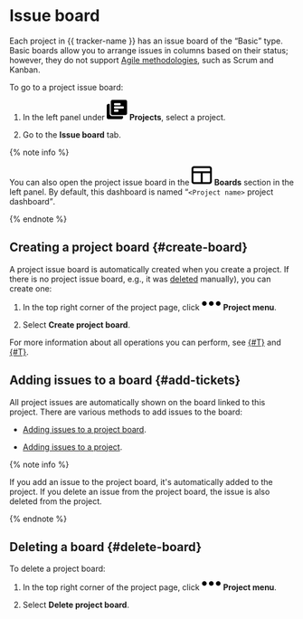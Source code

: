 # Issue board

Each project in {{ tracker-name }} has an issue board of the <q>Basic</q> type. Basic boards allow you to arrange issues in columns based on their status; however, they do not support [Agile methodologies](../glossary.md#rus-g), such as Scrum and Kanban.

To go to a project issue board:

1. In the left panel under ![](../../_assets/tracker/svg/project.svg)&nbsp;**Projects**, select a project.

1. Go to the **Issue board** tab.

{% note info %}

You can also open the project issue board in the ![](../../_assets/tracker/svg/boards.svg) **Boards** section in the left panel. By default, this dashboard is named <q>`<Project name>` project dashboard</q>.

{% endnote %}

## Creating a project board {#create-board}

A project issue board is automatically created when you create a project. If there is no project issue board, e.g., it was [deleted](#delete-board) manually), you can create one:

1. In the top right corner of the project page, click ![](../../_assets/horizontal-ellipsis.svg) **Project menu**.

1. Select **Create project board**.

For more information about all operations you can perform, see [{#T}](./agile-new-use.md) and [{#T}](./agile-new-set.md).

## Adding issues to a board {#add-tickets}

All project issues are automatically shown on the board linked to this project. There are various methods to add issues to the board:

* [Adding issues to a project board](./agile-new-use.md#add-task).

* [Adding issues to a project](./create-project.md#add-tickets).

{% note info %}

If you add an issue to the project board, it's automatically added to the project. If you delete an issue from the project board, the issue is also deleted from the project.

{% endnote %}

## Deleting a board {#delete-board}

To delete a project board:

1. In the top right corner of the project page, click ![](../../_assets/horizontal-ellipsis.svg) **Project menu**.

1. Select **Delete project board**.

